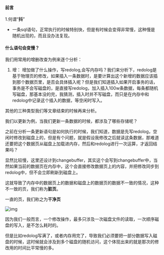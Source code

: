 #### 前言

1.何谓“**抖**”

- 一条sql语句，正常执行的时候特别快，但是有时候会变得非常慢，这种慢是随机出现的，而且没办法复现。



#### 什么语句会变慢？

我们用常用的增删改查为例来逐个分析：

1. 增： 增加做了什么操作，写redolog,会写内存吗？我们来分析下，redolog是基于物理页的修改，如果插入一条数据时，是要计算出这个新增的数据应该插到那个数据页里，是否会具体插入呢？但是我们知道插入如果开启事务的话，事务是不会写磁盘的，是直接写redolog，加入插入100w条数据，每条都随机写磁盘，那基本没的完，我猜测，插入时并不写磁盘，而只是在内存中和redolog中记录这个插入的数据，等空闲时写入。

其他的三种类型我们等文章结束的时候再来分析。



我们以更新为例，当我们更新一条数据的时候，都涉及了哪些存储呢？

之前在分析一条更新语句是如何执行的时候，我们知道，数据是先写redolog，空闲时修改到磁盘上的，但是有个问题，就是假设我修改之后就读这条数据，那难道还要把这个数据页从磁盘上加载进内存，然后和redolog进行一次运算，才返回结果吗？

显然比较慢，这里还设计到changebuffer，其实这个会写到changebuffer中，当然如果当前的数据页在内存中，这个会直接修改数据页上的内容，并把修改同步到redolog中，但不会立即刷新到磁盘上。

这就导致了内存中的数据页上的数据和磁盘上的数据页的数据不一致的情况，这种不一致的页，我们称为**脏页**。

一直的页，我们称之为**干净页**

![img](https://static001.geekbang.org/resource/image/34/da/349cfab9e4f5d2a75e07b2132a301fda.jpeg)

因为我们一般而言，一个修改操作，最多只涉及一次磁盘文件的读取，一次顺序磁盘的写入，是不怎么耗时的。

但是比如redolog写满了，或者内存用完了，导致我们必须要把一部分数据写入磁盘的时候，这时候就会涉及到多个磁盘的随机访问，这个体现出来的就是那次的修改用的时间比平常慢的多。


